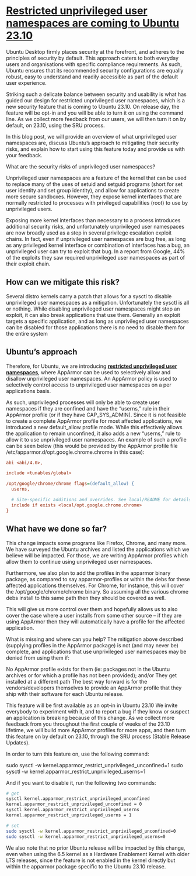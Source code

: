 # **[Restricted unprivileged user namespaces are coming to Ubuntu 23.10](https://ubuntu.com/blog/ubuntu-23-10-restricted-unprivileged-user-namespaces)**

Ubuntu Desktop firmly places security at the forefront, and adheres to the principles of security by default. This approach caters to both everyday users and organisations with specific compliance requirements. As such, Ubuntu ensures that its recommended security configurations are equally robust, easy to understand and readily accessible as part of the default user experience.

Striking such a delicate balance between security and usability is what has guided our design for restricted unprivileged user namespaces, which is a new security feature that is coming to Ubuntu 23.10. On release day, the feature will be opt-in and you will be able to turn it on using the command line. As we collect more feedback from our users, we will then turn it on by default, on 23.10, using the SRU process.

In this blog post, we will provide an overview of what unprivileged user namespaces are, discuss Ubuntu’s approach to mitigating their security risks, and explain how to start using this feature today and provide us with your feedback.

What are the security risks of unprivileged user namespaces?

Unprivileged user namespaces are a feature of the kernel that can be used to replace many of the uses of setuid and setguid programs (short for set user identity and set group identity), and allow for applications to create more secure sandboxes. However, they expose kernel interfaces that are normally restricted to processes with privileged capabilities (root) to use by unprivileged users.

Exposing more kernel interfaces than necessary to a process introduces additional security risks, and unfortunately unprivileged user namespaces are now broadly used as a step in several privilege escalation exploit chains. In fact, even if unprivileged user namespaces are bug free, as long as any privileged kernel interface or combination of interfaces has a bug, an unprivileged user can try to exploit that bug. In a report from Google, 44% of the exploits they saw required unprivileged user namespaces as part of their exploit chain.

## How can we mitigate this risk?

Several distro kernels carry a patch that allows for a sysctl to disable unprivileged user namespaces as a mitigation. Unfortunately the sysctl is all or nothing. While disabling unprivileged user namespaces might stop an exploit, it can also break applications that use them. Generally an exploit targets a specific application, and as long as unprivileged user namespaces can be disabled for those applications there is no need to disable them for the entire system

## Ubuntu’s approach

Therefore, for Ubuntu, we are introducing **[restricted unprivileged user namespaces](https://discourse.ubuntu.com/t/spec-unprivileged-user-namespace-restrictions-via-apparmor-in-ubuntu-23-10/37626?_gl=1*stjtj7*_gcl_au*MTcwMzEzOTMxMC4xNzUzMTIxNDg4)**, where AppArmor can be used to selectively allow and disallow unprivileged user namespaces. An AppArmor policy is used to selectively control access to unprivileged user namespaces on a per applications basis.

As such, unprivileged processes will only be able to create user namespaces if they are confined and have the “userns,” rule in their AppArmor profile (or if they have CAP_SYS_ADMIN). Since it is not feasible to create a complete AppArmor profile for most affected applications, we introduced a new default_allow profile mode. While this effectively allows the application to remain unconfined, it also adds a new “userns,” rule to allow it to use unprivileged user namespaces. An example of such a profile can be seen below (this would be provided by the AppArmor profile file /etc/apparmor.d/opt.google.chrome.chrome in this case):

```ini
abi <abi/4.0>,

include <tunables/global>

/opt/google/chrome/chrome flags=(default_allow) {
  userns,

  # Site-specific additions and overrides. See local/README for details.
  include if exists <local/opt.google.chrome.chrome>
}

```

## What have we done so far?

This change impacts some programs like Firefox, Chrome, and many more. We have surveyed the Ubuntu archives and listed the applications which we believe will be impacted. For those, we are writing AppArmor profiles which allow them to continue using unprivileged user namespaces.

Furthermore, we also plan to add the profiles in the apparmor binary package, as compared to say apparmor-profiles or within the debs for these affected applications themselves.  For Chrome, for instance, this will cover the /opt/google/chrome/chrome binary. So assuming all the various chrome debs install to this same path then they should be covered as well.

This will give us more control over them and hopefully allows us to also cover the case where a user installs from some other source – if they are using AppArmor then they will automatically have a profile for the affected application.

What is missing and where can you help?
The mitigation above described (supplying profiles in the AppArmor package) is not (and may never be) complete, and applications that use unprivileged user namespaces may be denied from using them if:

No AppArmor profile exists for them (ie: packages not in the Ubuntu archives or for which a profile has not been provided); and/or
They get installed at a different path
The best way forward is for the vendors/developers themselves to provide an AppArmor profile that they ship with their software for each Ubuntu release.

This feature will be first available as an opt-in in Ubuntu 23.10 We invite everybody to experiment with it, and to report a bug if they know or suspect an application is breaking because of this change. As we collect more feedback from you throughout the first couple of weeks of the 23.10 lifetime, we will build more AppArmor profiles for more apps, and then turn this feature on by default on 23.10,  through the SRU process (Stable Release Updates).

In order to turn this feature on, use the following command:

sudo sysctl -w kernel.apparmor_restrict_unprivileged_unconfined=1
sudo sysctl -w kernel.apparmor_restrict_unprivileged_userns=1

And if you want to disable it, run the following two commands:

```bash
# get
sysctl kernel.apparmor_restrict_unprivileged_unconfined
kernel.apparmor_restrict_unprivileged_unconfined = 0
sysctl kernel.apparmor_restrict_unprivileged_userns
kernel.apparmor_restrict_unprivileged_userns = 1

# set
sudo sysctl -w kernel.apparmor_restrict_unprivileged_unconfined=0
sudo sysctl -w kernel.apparmor_restrict_unprivileged_userns=0
```

We also note that no prior Ubuntu release will be impacted by this change, even when using the 6.5 kernel as a Hardware Enablement Kernel with older LTS releases, since the feature is not enabled in the kernel directly but within the apparmor package specific to the  Ubuntu 23.10 release.

